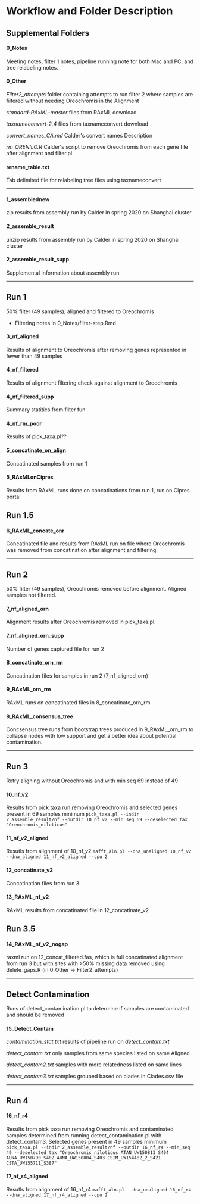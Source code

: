 # Workflow and Folder Description

## Supplemental Folders

#### 0_Notes
Meeting notes, filter 1 notes, pipeline running note for both Mac and PC, and tree relabeling notes.

#### 0_Other
*Filter2_attempts* folder containing attempts to run filter 2 where samples are filtered without needing Oreochromis in the Alignment

*standard-RAxML-master* files from RAxML download

*taxnameconvert-2.4* files from taxnameconvert download

*convert_names_CA.md* Calder's convert names Description

*rm_ORENILO.R* Calder's script to remove Oreochromis from each gene file after alignment and filter.pl

#### rename_table.txt
Tab delimited file for relabeling tree files using taxnameconvert
***

#### 1_assemblednew
zip results from assembly run by Calder in spring 2020 on Shanghai cluster

#### 2_assemble_result
unzip results from assembly run by Calder in spring 2020 on Shanghai cluster

#### 2_assemble_result_supp
Supplemental information about assembly run
***

## Run 1
50% filter (49 samples), aligned and filtered to Oreochromis
* Filtering notes in 0_Notes/filter-step.Rmd

#### 3_nf_aligned
Results of alignment to Oreochromis after removing genes represented in fewer than 49 samples

#### 4_nf_filtered
Results of alignment filtering check against alignment to Oreochromis

#### 4_nf_filtered_supp
Summary statitics from filter fun

#### 4_nf_rm_poor
Results of pick_taxa.pl??

#### 5_concatinate_on_align
Concatinated samples from run 1

#### 5_RAxMLonCipres
Results from RAxML runs done on concatinations from run 1, run on Cipres portal

## Run 1.5

#### 6_RAxML_concate_onr
Concatinated file and results from RAxML run on file where Oreochromis was  removed from concatination after alignment and filtering.
***

## Run 2
50% filter (49 samples), Oreochromis removed before alignment. Aligned samples not filtered.

#### 7_nf_aligned_orn
Alignment results after Oreochromis removed in pick_taxa.pl.

#### 7_nf_aligned_orn_supp
Number of genes captured file for run 2

#### 8_concatinate_orn_rm
Concatination files for samples in run 2 (7_nf_aligned_orn)

#### 9_RAxML_orn_rm
RAxML runs on concatinated files in 8_concatinate_orn_rm

#### 9_RAxML_consensus_tree
Concsensus tree runs from bootstrap trees produced in 9_RAxML_orn_rm to collapse nodes with low support and get a better idea about potential contamination.
***

## Run 3
Retry aligning without Oreochromis and with min seq 69 instead of 49

#### 10_nf_v2
Results from pick taxa run removing Oreochromis and selected genes present in 69 samples minimum
`pick_taxa.pl --indir 2_assemble_result/nf --outdir 10_nf_v2 --min_seq 69 --deselected_tax "Oreochromis_niloticus"`

#### 11_nf_v2_aligned
Resutls from alignment of 10_nf_v2
`mafft_aln.pl --dna_unaligned 10_nf_v2 --dna_aligned 11_nf_v2_aligned --cpu 2`

#### 12_concatinate_v2
Concatination files from run 3.

#### 13_RAxML_nf_v2
RAxML results from concatinated file in 12_concatinate_v2

## Run 3.5

#### 14_RAxML_nf_v2_nogap
raxml run on 12_concat_filtered.fas, which is full concatinated alignment from run 3 but with sites with >50% missing data removed using delete_gaps.R (in 0_Other -> Filter2_attempts)
***

## Detect Contamination
Runs of detect_contamination.pl to determine if samples are contaminated and should be removed

#### 15_Detect_Contam
*contamination_stat.txt* results of pipeline run on *detect_contam.txt*

*detect_contam.txt* only samples from same species listed on same Aligned

*detect_contam2.txt* samples with more relatedness listed on same lines

*detect_contam3.txt* samples grouped based on clades in Clades.csv file
***

## Run 4

#### 16_nf_r4
Results from pick taxa run removing Oreochromis and contaminated samples determined from running detect_contamination.pl with detect_contam3. Selected genes present in 49 samples minimum
`pick_taxa.pl --indir 2_assemble_result/nf --outdir 16_nf_r4 --min_seq 49 --deselected_tax "Oreochromis_niloticus ATAN_UW150813_S404 AUNA_UW150790_S402 AUNA_UW150804_S403 CSIM_UW154482_2_S421 CSTA_UW155711_S387"`

#### 17_nf_r4_aligned
Resutls from alignment of 16_nf_r4
`mafft_aln.pl --dna_unaligned 16_nf_r4 --dna_aligned 17_nf_r4_aligned --cpu 2`
